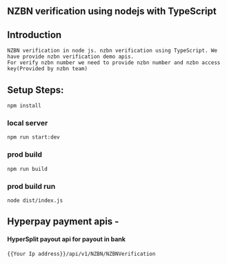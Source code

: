 ## NZBN verification using nodejs with TypeScript

## Introduction
    NZBN verification in node js. nzbn verification using TypeScript. We have provide nzbn verification demo apis.
    For verify nzbn number we need to provide nzbn number and nzbn access key(Provided by nzbn team)

## Setup Steps:
`npm install`
### local server
`npm run start:dev`
### prod build
`npm run build`
### prod build run
`node dist/index.js`

## Hyperpay payment apis - 
  #### HyperSplit payout api for payout in bank
  `{{Your Ip address}}/api/v1/NZBN/NZBNVerification`
